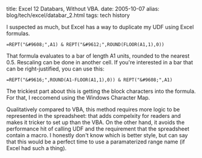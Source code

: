title: Excel 12 Databars, Without VBA.
date: 2005-10-07
alias: blog/tech/excel/databar_2.html
tags: tech history

I suspected as much, but Excel has a way to duplicate my UDF using
Excel formulas.

```excel
=REPT("&#9608;",A1) & REPT("&#9612;",ROUND(FLOOR(A1,1),0))
```

That formula evaluates to a bar of length A1 units, rounded to the
nearest 0.5. Rescaling can be done in another cell. If you're
interested in a bar that can be right-justified, you can use this:

```excel
=REPT("&#9616;",ROUND(A1-FLOOR(A1,1),0)) & REPT("&#9608;",A1)
```

The trickiest part about this is getting the block characters into the
formula. For that, I reccomend using the Windows Character Map.

Qualitatively compared to VBA, this method requires more logic to be
represented in the spreadsheet: that adds compelxity for readers and
makes it tricker to set up than the VBA. On the other hand, it avoids
the performance hit of calling UDF and the requirement that the
spreadsheet contain a macro. I honestly don't know which is better
style, but can say that this would be a perfect time to use a
paramaterized range name (if Excel had such a thing).
